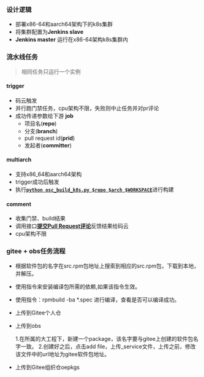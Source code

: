 ### 设计逻辑

- 部署x86-64和aarch64架构下的k8s集群
- 将集群配置为**Jenkins slave**
- **Jenkins master** 运行在x86-64架构k8s集群内

### 流水线任务

> 相同任务只运行一个实例

#### trigger

- 码云触发
- 并行跑门禁任务，cpu架构不限，失败则中止任务并对pr评论
- 成功传递参数给下游 **job**
  - 项目名(**repo**)
  - 分支(**branch**)
  - pull request id(**prid**)
  - 发起者(**committer**)

#### multiarch

- 支持x86_64和aarch64架构
- trigger成功后触发
- 执行[**`python osc_build_k8s.py $repo $arch $WORKSPACE`**](https://gitee.com/src-openeuler/ci_check/blob/k8s/private_build/build/osc_build_k8s.py)进行构建

#### comment

- 收集门禁、build结果
- 调用接口[**提交Pull Request评论**](https://gitee.com/wuyu15255872976/gitee-python-client/blob/master/docs/PullRequestsApi.md#post_v5_repos_owner_repo_pulls)反馈结果给码云
- cpu架构不限

### gitee + obs任务流程
- 根据软件包的名字在src.rpm包地址上搜索到相应的src.rpm包，下载到本地，并解压。
- 使用指令来安装编译包所需的依赖,如果该指令生效。
- 使用指令：rpmbuild -ba *.spec 进行编译，查看是否可以编译成功。
- 上传到Gitee个人仓
- 上传到obs

    1.在所属的大工程下，新建一个package，该名字要与gitee上创建的软件包名字一致。
    2.创建好之后，点击add file，上传_service文件，上传之前，修改该文件中的url地址为gitee软件包地址。
- 上传到Gitee组织仓oepkgs